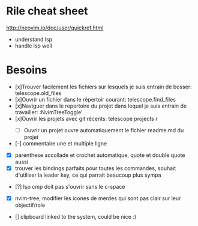  # Rile cheat sheet
 http://neovim.io/doc/user/quickref.html

- understand lsp 
- handle lsp well


# Besoins
- [x]Trouver facilement les fichiers sur lesquels je suis entrain de bosser: telescope.old_files <C-k> 
- [x]Ouvrir un fichier dans le répertoir courant: telescope.find_files <C-f>
- [x]Naviguer dans le repertoire du projet dans lequel je suis entrain de travailler: <C-e> :NvimTreeToggle<CR>'
- [x]Ouvrir les projets avec git récents: telescope projects <leader>r 
    - [ ] Ouvrir un projet ouvre automatiquement le fichier readme.md du projet

- [-] commentaire une et multiple ligne
- [x] parenthese accollade et crochet automatique, quote et double quote aussi
- [x] trouver les bindings parfaits pour toutes les commandes, souhait d'utiliser la leader key, ce qui parrait beaucoup plus sympa
- [?] lsp cmp doit pas s'ouvrir sans le c-space
- [x] nvim-tree, modifier les icones de merdes qui sont pas clair sur leur objectif/role 

- [] clipboard linked to the system, could be nice :)







